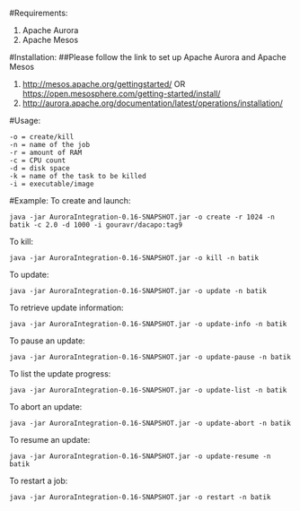 #Requirements:
1. Apache Aurora
2. Apache Mesos

#Installation:
##Please follow the link to set up Apache Aurora and Apache Mesos
1. http://mesos.apache.org/gettingstarted/ OR https://open.mesosphere.com/getting-started/install/
2. http://aurora.apache.org/documentation/latest/operations/installation/

#Usage:

```Options:
-o = create/kill
-n = name of the job
-r = amount of RAM
-c = CPU count
-d = disk space
-k = name of the task to be killed
-i = executable/image
```
#Example:
To create and launch:
```
java -jar AuroraIntegration-0.16-SNAPSHOT.jar -o create -r 1024 -n batik -c 2.0 -d 1000 -i gouravr/dacapo:tag9
```
To kill:
```
java -jar AuroraIntegration-0.16-SNAPSHOT.jar -o kill -n batik
```

To update:
```
java -jar AuroraIntegration-0.16-SNAPSHOT.jar -o update -n batik
```

To retrieve update information:
```
java -jar AuroraIntegration-0.16-SNAPSHOT.jar -o update-info -n batik
```

To pause an update:
```
java -jar AuroraIntegration-0.16-SNAPSHOT.jar -o update-pause -n batik
```

To list the update progress:
```
java -jar AuroraIntegration-0.16-SNAPSHOT.jar -o update-list -n batik
```

To abort an update:
```
java -jar AuroraIntegration-0.16-SNAPSHOT.jar -o update-abort -n batik
```

To resume an update:
```
java -jar AuroraIntegration-0.16-SNAPSHOT.jar -o update-resume -n batik
```

To restart a job:
```
java -jar AuroraIntegration-0.16-SNAPSHOT.jar -o restart -n batik
```
